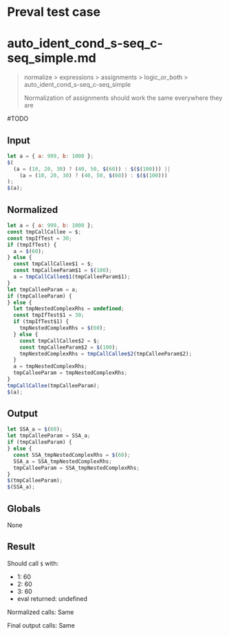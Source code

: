 # Preval test case

# auto_ident_cond_s-seq_c-seq_simple.md

> normalize > expressions > assignments > logic_or_both > auto_ident_cond_s-seq_c-seq_simple
>
> Normalization of assignments should work the same everywhere they are

#TODO

## Input

`````js filename=intro
let a = { a: 999, b: 1000 };
$(
  (a = (10, 20, 30) ? (40, 50, $(60)) : $($(100))) ||
    (a = (10, 20, 30) ? (40, 50, $(60)) : $($(100)))
);
$(a);
`````

## Normalized

`````js filename=intro
let a = { a: 999, b: 1000 };
const tmpCallCallee = $;
const tmpIfTest = 30;
if (tmpIfTest) {
  a = $(60);
} else {
  const tmpCallCallee$1 = $;
  const tmpCalleeParam$1 = $(100);
  a = tmpCallCallee$1(tmpCalleeParam$1);
}
let tmpCalleeParam = a;
if (tmpCalleeParam) {
} else {
  let tmpNestedComplexRhs = undefined;
  const tmpIfTest$1 = 30;
  if (tmpIfTest$1) {
    tmpNestedComplexRhs = $(60);
  } else {
    const tmpCallCallee$2 = $;
    const tmpCalleeParam$2 = $(100);
    tmpNestedComplexRhs = tmpCallCallee$2(tmpCalleeParam$2);
  }
  a = tmpNestedComplexRhs;
  tmpCalleeParam = tmpNestedComplexRhs;
}
tmpCallCallee(tmpCalleeParam);
$(a);
`````

## Output

`````js filename=intro
let SSA_a = $(60);
let tmpCalleeParam = SSA_a;
if (tmpCalleeParam) {
} else {
  const SSA_tmpNestedComplexRhs = $(60);
  SSA_a = SSA_tmpNestedComplexRhs;
  tmpCalleeParam = SSA_tmpNestedComplexRhs;
}
$(tmpCalleeParam);
$(SSA_a);
`````

## Globals

None

## Result

Should call `$` with:
 - 1: 60
 - 2: 60
 - 3: 60
 - eval returned: undefined

Normalized calls: Same

Final output calls: Same
